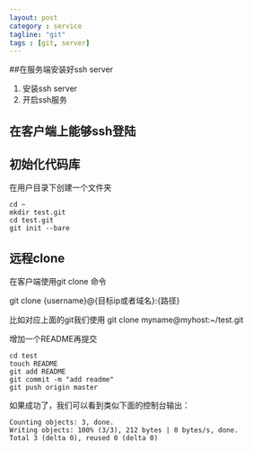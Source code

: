 ```yaml
---
layout: post
category : service
tagline: "git"
tags : [git, server]
---
```


##在服务端安装好ssh server

1. 安装ssh server
2. 开启ssh服务

## 在客户端上能够ssh登陆


## 初始化代码库
在用户目录下创建一个文件夹

	cd ~
	mkdir test.git
	cd test.git
	git init --bare

## 远程clone

在客户端使用git clone 命令

git clone {username}@{目标ip或者域名}:{路径}


比如对应上面的git我们使用 git clone myname@myhost:~/test.git

增加一个README再提交

	cd test
	touch README
	git add README
	git commit -m "add readme"
	git push origin master

如果成功了，我们可以看到类似下面的控制台输出：

	Counting objects: 3, done.
	Writing objects: 100% (3/3), 212 bytes | 0 bytes/s, done.
	Total 3 (delta 0), reused 0 (delta 0)
